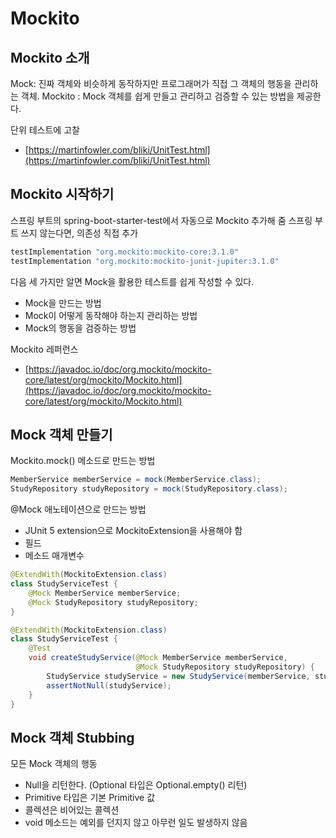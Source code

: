 # Mockito

## Mockito 소개

Mock: 진짜 객체와 비슷하게 동작하지만 프로그래머가 직접 그 객체의 행동을 관리하는 객체.
Mockito : Mock 객체를 쉽게 만들고 관리하고 검증할 수 있는 방법을 제공한다.

단위 테스트에 고찰

- [https://martinfowler.com/bliki/UnitTest.html](https://martinfowler.com/bliki/UnitTest.html)

## Mockito 시작하기

스프링 부트의 spring-boot-starter-test에서 자동으로 Mockito 추가해 줌
스프링 부트 쓰지 않는다면, 의존성 직접 추가

```groovy
testImplementation "org.mockito:mockito-core:3.1.0"
testImplementation "org.mockito:mockito-junit-jupiter:3.1.0"
```

다음 세 가지만 알면 Mock을 활용한 테스트를 쉽게 작성할 수 있다.

- Mock을 만드는 방법
- Mock이 어떻게 동작해야 하는지 관리하는 방법
- Mock의 행동을 검증하는 방법

Mockito 레퍼런스

- [https://javadoc.io/doc/org.mockito/mockito-core/latest/org/mockito/Mockito.html](https://javadoc.io/doc/org.mockito/mockito-core/latest/org/mockito/Mockito.html)

## Mock 객체 만들기

Mockito.mock() 메소드로 만드는 방법

```java
MemberService memberService = mock(MemberService.class);
StudyRepository studyRepository = mock(StudyRepository.class);
```

@Mock 애노테이션으로 만드는 방법

- JUnit 5 extension으로 MockitoExtension을 사용해야 함
- 필드
- 메소드 매개변수

```java
@ExtendWith(MockitoExtension.class)
class StudyServiceTest {
    @Mock MemberService memberService;
    @Mock StudyRepository studyRepository;
}
```

```java
@ExtendWith(MockitoExtension.class)
class StudyServiceTest {
    @Test
    void createStudyService(@Mock MemberService memberService,
                            @Mock StudyRepository studyRepository) {
        StudyService studyService = new StudyService(memberService, studyRepository);
        assertNotNull(studyService);
    }
}
```

## Mock 객체 Stubbing

모든 Mock 객체의 행동

- Null을 리턴한다. (Optional 타입은 Optional.empty() 리턴)
- Primitive 타입은 기본 Primitive 값
- 콜렉션은 비어있는 콜렉션
- void 메소드는 예외를 던지지 않고 아무런 일도 발생하지 않음
